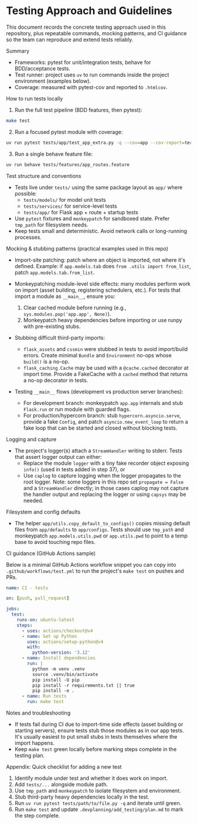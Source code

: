 # Testing Approach and Guidelines

This document records the concrete testing approach used in this repository, plus repeatable commands, mocking patterns, and CI guidance so the team can reproduce and extend tests reliably.

Summary
- Frameworks: pytest for unit/integration tests, behave for BDD/acceptance tests.
- Test runner: project uses `uv` to run commands inside the project environment (examples below).
- Coverage: measured with pytest-cov and reported to `.htmlcov`.

How to run tests locally

1. Run the full test pipeline (BDD features, then pytest):

```bash
make test
```

2. Run a focused pytest module with coverage:

```bash
uv run pytest tests/app/test_app_extra.py -q --cov=app --cov-report=term-missing
```

3. Run a single behave feature file:

```bash
uv run behave tests/features/app_routes.feature
```

Test structure and conventions
- Tests live under `tests/` using the same package layout as `app/` where possible:
  - `tests/models/` for model unit tests
  - `tests/services/` for service-level tests
  - `tests/app/` for Flask app + route + startup tests
- Use `pytest` fixtures and `monkeypatch` for sandboxed state. Prefer `tmp_path` for filesystem needs.
- Keep tests small and deterministic. Avoid network calls or long-running processes.

Mocking & stubbing patterns (practical examples used in this repo)

- Import-site patching: patch where an object is imported, not where it's defined. Example: if `app.models.tab` does `from .utils import from_list`, patch `app.models.tab.from_list`.
- Monkeypatching module-level side effects: many modules perform work on import (asset building, registering schedulers, etc.). For tests that import a module as `__main__`, ensure you:
  1. Clear cached module before running (e.g., `sys.modules.pop('app.app', None)`).
  2. Monkeypatch heavy dependencies before importing or use runpy with pre-existing stubs.

- Stubbing difficult third-party imports:
  - `flask_assets` and `cssmin` were stubbed in tests to avoid import/build errors. Create minimal `Bundle` and `Environment` no-ops whose `build()` is a no-op.
  - `flask_caching.Cache` may be used with a `@cache.cached` decorator at import time. Provide a FakeCache with a `cached` method that returns a no-op decorator in tests.

- Testing `__main__` flows (development vs production server branches):
  - For development branch: monkeypatch `app.app` internals and stub `Flask.run` or run module with guarded flags.
  - For production/hypercorn branch: stub `hypercorn.asyncio.serve`, provide a fake `Config`, and patch `asyncio.new_event_loop` to return a fake loop that can be started and closed without blocking tests.

Logging and capture
- The project's logger(s) attach a `StreamHandler` writing to stderr. Tests that assert logger output can either:
  - Replace the module `logger` with a tiny fake recorder object exposing `info()` (used in tests added in step 37), or
  - Use `caplog` to capture logging when the logger propagates to the root logger. Note: some loggers in this repo set `propagate = False` and a `StreamHandler` directly; in those cases caplog may not capture the handler output and replacing the logger or using `capsys` may be needed.

Filesystem and config defaults
- The helper `app/utils.copy_default_to_configs()` copies missing default files from `app/defaults` to `app/configs`. Tests should use `tmp_path` and monkeypatch `app.models.utils.pwd` or `app.utils.pwd` to point to a temp base to avoid touching repo files.

CI guidance (GitHub Actions sample)

Below is a minimal GitHub Actions workflow snippet you can copy into `.github/workflows/test.yml` to run the project's `make test` on pushes and PRs.

```yaml
name: CI - tests

on: [push, pull_request]

jobs:
  test:
    runs-on: ubuntu-latest
    steps:
      - uses: actions/checkout@v4
      - name: Set up Python
        uses: actions/setup-python@v4
        with:
          python-version: '3.12'
      - name: Install dependencies
        run: |
          python -m venv .venv
          source .venv/bin/activate
          pip install -U pip
          pip install -r requirements.txt || true
          pip install -e .
      - name: Run tests
        run: make test

```

Notes and troubleshooting
- If tests fail during CI due to import-time side effects (asset building or starting servers), ensure tests stub those modules as in our app tests. It's usually easiest to put small stubs in tests themselves where the import happens.
- Keep `make test` green locally before marking steps complete in the testing plan.

Appendix: Quick checklist for adding a new test
1. Identify module under test and whether it does work on import.
2. Add `tests/...` alongside module path.
3. Use `tmp_path` and `monkeypatch` to isolate filesystem and environment.
4. Stub third-party heavy dependencies locally in the test.
5. Run `uv run pytest tests/path/to/file.py -q` and iterate until green.
6. Run `make test` and update `.devplanning/add_testing/plan.md` to mark the step complete.
